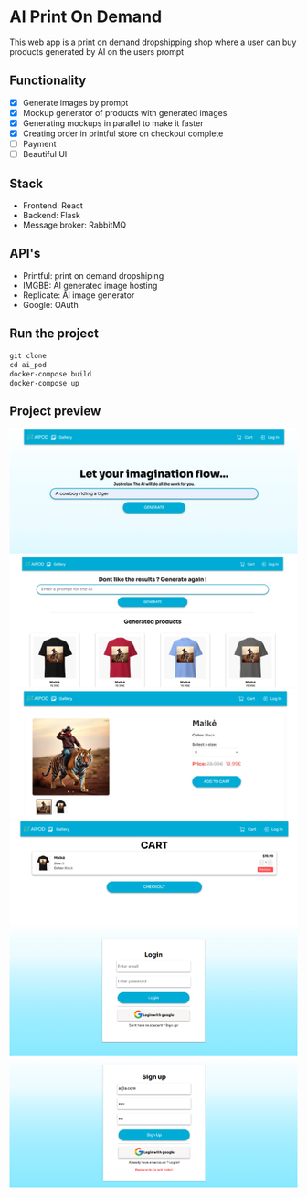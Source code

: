 # AI Print On Demand

This web app is a print on demand dropshipping shop where a user can buy products generated by AI on the users prompt

## Functionality
- [x] Generate images by prompt
- [x] Mockup generator of products with generated images
- [x] Generating mockups in parallel to make it faster
- [x] Creating order in printful store on checkout complete
- [ ] Payment
- [ ] Beautiful UI

## Stack

* Frontend: React
* Backend: Flask
* Message broker: RabbitMQ

## API's

* Printful: print on demand dropshiping
* IMGBB: AI generated image hosting
* Replicate: AI image generator
* Google: OAuth

## Run the project

```
git clone
cd ai_pod
docker-compose build
docker-compose up
```

## Project preview

![](https://raw.githubusercontent.com/stitas/ai_pod/refs/heads/master/preview_images/img0.png)
![](https://raw.githubusercontent.com/stitas/ai_pod/refs/heads/master/preview_images/img1.png)
![](https://raw.githubusercontent.com/stitas/ai_pod/refs/heads/master/preview_images/img2.png)
![](https://raw.githubusercontent.com/stitas/ai_pod/refs/heads/master/preview_images/img3.png)
![](https://raw.githubusercontent.com/stitas/ai_pod/refs/heads/master/preview_images/img4.png)
![](https://raw.githubusercontent.com/stitas/ai_pod/refs/heads/master/preview_images/img5.png)